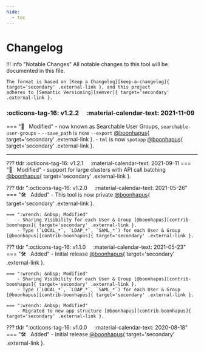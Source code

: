 ```yaml
---
hide:
  - toc
---
```


# Changelog

!!! info "Notable Changes"
    All notable changes to this tool will be documented in this file.

    The format is based on [Keep a Changelog][keep-a-changelog]{ target='secondary' .external-link }, and this project
    adheres to [Semantic Versioning][semver]{ target='secondary' .external-link }.

### :octicons-tag-16: v1.2.2 &nbsp; &nbsp; :material-calendar-text: 2021-11-09
=== ":wrench: &nbsp; Modified"
    - now known as Searchable User Groups, `searchable-user-groups`
    - `--save_path` is now `--export` [@boonhapus][contrib-boonhapus]{ target='secondary' .external-link }.
    - `tml` is now `spotapp` [@boonhapus][contrib-boonhapus]{ target='secondary' .external-link }.

---

??? tldr :octicons-tag-16: v1.2.1 &nbsp; &nbsp; :material-calendar-text: 2021-09-11
    === ":wrench: &nbsp; Modified"
        - support for large clusters with API call batching [@boonhapus][contrib-boonhapus]{ target='secondary' .external-link }.

??? tldr ":octicons-tag-16: v1.2.0 &nbsp; &nbsp; :material-calendar-text: 2021-05-26"
    === ":hammer_and_wrench: &nbsp; Added"
        - This tool is now private [@boonhapus][contrib-boonhapus]{ target='secondary' .external-link }.

    === ":wrench: &nbsp; Modified"
        - Sharing Visibility for each User & Group [@boonhapus][contrib-boonhapus]{ target='secondary' .external-link }.
        - Type (`LOCAL_*`, `LDAP_*`, `SAML_*`) for each User & Group [@boonhapus][contrib-boonhapus]{ target='secondary' .external-link }.

??? tldr ":octicons-tag-16: v1.1.0 &nbsp; &nbsp; :material-calendar-text: 2021-05-23"
    === ":hammer_and_wrench: &nbsp; Added"
        - Initial release [@boonhapus][contrib-boonhapus]{ target='secondary' .external-link }.

    === ":wrench: &nbsp; Modified"
        - Sharing Visibility for each User & Group [@boonhapus][contrib-boonhapus]{ target='secondary' .external-link }.
        - Type (`LOCAL_*`, `LDAP_*`, `SAML_*`) for each User & Group [@boonhapus][contrib-boonhapus]{ target='secondary' .external-link }.

    === ":wrench: &nbsp; Modified"
        - Migrated to new app structure [@boonhapus][contrib-boonhapus]{ target='secondary' .external-link }.

??? tldr ":octicons-tag-16: v1.0.0 &nbsp; &nbsp; :material-calendar-text: 2020-08-18"
    === ":hammer_and_wrench: &nbsp; Added"
        - Initial release [@boonhapus][contrib-boonhapus]{ target='secondary' .external-link }.


[keep-a-changelog]: https://keepachangelog.com/en/1.0.0/
[semver]: https://semver.org/spec/v2.0.0.html
[contrib-boonhapus]: https://github.com/boonhapus
